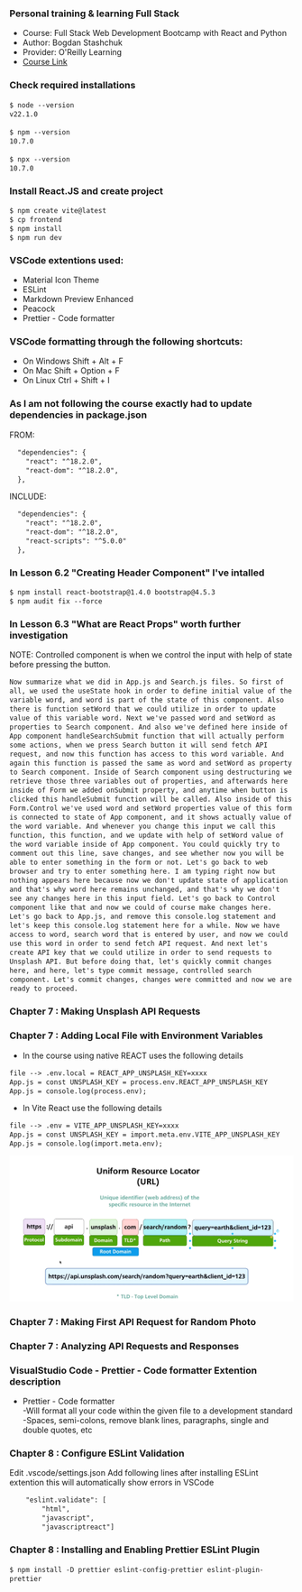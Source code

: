 ### Personal training & learning Full Stack

- Course: Full Stack Web Development Bootcamp with React and Python
- Author: Bogdan Stashchuk
- Provider: O'Reilly Learning
- [Course Link](https://learning.oreilly.com/api/v1/continue/9781801811040/)

### Check required installations

```
$ node --version
v22.1.0

$ npm --version
10.7.0

$ npx --version
10.7.0
```

### Install React.JS and create project

```
$ npm create vite@latest
$ cp frontend
$ npm install
$ npm run dev
```

### VSCode extentions used:
 - Material Icon Theme
 - ESLint
 - Markdown Preview Enhanced
 - Peacock
 - Prettier - Code formatter

###  VSCode formatting through the following shortcuts:

- On Windows Shift + Alt + F
- On Mac Shift + Option + F
- On Linux Ctrl + Shift + I

### As I am not following the course exactly had to update dependencies in package.json

FROM:

```
  "dependencies": {
    "react": "^18.2.0",
    "react-dom": "^18.2.0",
  },
```

INCLUDE:

```
  "dependencies": {
    "react": "^18.2.0",
    "react-dom": "^18.2.0",
    "react-scripts": "^5.0.0"
  },
```

### In Lesson 6.2 "Creating Header Component" I've intalled

```
$ npm install react-bootstrap@1.4.0 bootstrap@4.5.3
$ npm audit fix --force
```

### In Lesson 6.3 "What are React Props" worth further investigation

NOTE: Controlled component is when we control the input with help of state before pressing the button.

```
Now summarize what we did in App.js and Search.js files. So first of all, we used the useState hook in order to define initial value of the variable word, and word is part of the state of this component. Also there is function setWord that we could utilize in order to update value of this variable word. Next we've passed word and setWord as properties to Search component. And also we've defined here inside of App component handleSearchSubmit function that will actually perform some actions, when we press Search button it will send fetch API request, and now this function has access to this word variable. And again this function is passed the same as word and setWord as property to Search component. Inside of Search component using destructuring we retrieve those three variables out of properties, and afterwards here inside of Form we added onSubmit property, and anytime when button is clicked this handleSubmit function will be called. Also inside of this Form.Control we've used word and setWord properties value of this form is connected to state of App component, and it shows actually value of the word variable. And whenever you change this input we call this function, this function, and we update with help of setWord value of the word variable inside of App component. You could quickly try to comment out this line, save changes, and see whether now you will be able to enter something in the form or not. Let's go back to web browser and try to enter something here. I am typing right now but nothing appears here because now we don't update state of application and that's why word here remains unchanged, and that's why we don't see any changes here in this input field. Let's go back to Control component like that and now we could of course make changes here. Let's go back to App.js, and remove this console.log statement and let's keep this console.log statement here for a while. Now we have access to word, search word that is entered by user, and now we could use this word in order to send fetch API request. And next let's create API key that we could utilize in order to send requests to Unsplash API. But before doing that, let's quickly commit changes here, and here, let's type commit message, controlled search component. Let's commit changes, changes were committed and now we are ready to proceed.
```

### Chapter 7 : Making Unsplash API Requests

### Chapter 7 : Adding Local File with Environment Variables

- In the course using native REACT uses the following details

```
file --> .env.local = REACT_APP_UNSPLASH_KEY=xxxx
App.js = const UNSPLASH_KEY = process.env.REACT_APP_UNSPLASH_KEY
App.js = console.log(process.env);
```

- In Vite React use the following details

```
file --> .env = VITE_APP_UNSPLASH_KEY=xxxx
App.js = const UNSPLASH_KEY = import.meta.env.VITE_APP_UNSPLASH_KEY
App.js = console.log(import.meta.env);
```

![define url](notes/define-url.png)

### Chapter 7 : Making First API Request for Random Photo

### Chapter 7 : Analyzing API Requests and Responses

### VisualStudio Code - Prettier - Code formatter Extention description

- Prettier - Code formatter  
  -Will format all your code within the given file to a development standard  
  -Spaces, semi-colons, remove blank lines, paragraphs, single and double quotes, etc

### Chapter 8 : Configure ESLint Validation
Edit .vscode/settings.json
Add following lines after installing ESLint extention this will automatically show errors in VSCode 
```
    "eslint.validate": [
        "html",
        "javascript",
        "javascriptreact"]
```
### Chapter 8 : Installing and Enabling Prettier ESLint Plugin
```
$ npm install -D prettier eslint-config-prettier eslint-plugin-prettier
```